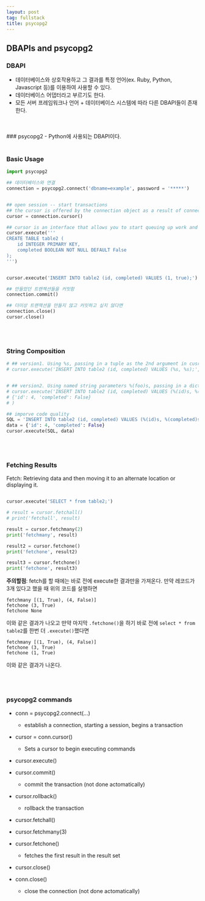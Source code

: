 ```yaml
---
layout: post
tag: fullstack
title: psycopg2
---
```


## DBAPIs and psycopg2

### DBAPI
- 데이터베이스와 상호작용하고 그 결과를 특정 언어(ex. Ruby, Python, Javascript 등)를 이용하여 사용할 수 있다.
- 데이터베이스 어댑터라고 부르기도 한다.
- 모든 서버 프레임워크나 언어 + 데이터베이스 시스템에 따라 다른 DBAPI들이 존재한다.
<br>
<br>
### psycopg2
- Python에 사용되는 DBAPI이다.
<br>
<br>

### Basic Usage
```python
import psycopg2

## 데이터베이스와 연결
connection = psycopg2.connect('dbname=example', password = '*****')


## open session -- start transactions
## the cursor is offered by the connection object as a result of connectiong to psycopg2
cursor = connection.cursor()

## cursor is an interface that allows you to start queuing up work and transactions.
cursor.execute('''
CREATE TABLE table2 (
    id INTEGER PRIMARY KEY,
    completed BOOLEAN NOT NULL DEFAULT False
);
''')


cursor.execute('INSERT INTO table2 (id, completed) VALUES (1, true);')

## 만들었던 트랜젝션들을 커밋함
connection.commit()

## 더이상 트랜잭션을 만들지 않고 커밋하고 싶지 않다면
connection.close()
cursor.close()
```
<br>
<br>

### String Composition
```python
# ## version1. Using %s, passing in a tuple as the 2nd argument in cusror.execute()
# cursor.execute('INSERT INTO table2 (id, completed) VALUES (%s, %s);', (1, True))


# ## version2. Using named string parameters %(foo)s, passing in a dictionary instead.
# cursor.execute('INSERT INTO table2 (id, completed) VALUES (%(id)s, %(completed)s);',
# {'id': 4, 'completed': False}
# )

## imporve code quality
SQL = 'INSERT INTO table2 (id, completed) VALUES (%(id)s, %(completed)s);'
data = {'id': 4, 'completed': False}
cursor.execute(SQL, data)
```
<br>
<br>

### Fetching Results

Fetch: Retrieving data and then moving it to an alternate location or displaying it.

```python

cursor.execute('SELECT * from table2;')

# result = cursor.fetchall()
# print('fetchall', result)

result = cursor.fetchmany(2)
print('fetchmany', result)

result2 = cursor.fetchone()
print('fetchone', result2)

result3 = cursor.fetchone()
print('fetchone', result3)
```

**주의할점**: fetch를 할 때에는 바로 전에 execute한 결과만을 가져온다. 만약 레코드가 3개 있다고 했을 때 위의 코드를 실행하면
```
fetchmany [(1, True), (4, False)]
fetchone (3, True)
fetchone None
```
이와 같은 결과가 나오고 만약 마지막 `.fetchone()`을 하기 바로 전에 `select * from table2`를 한번 더 `.execute()`했다면
```
fetchmany [(1, True), (4, False)]
fetchone (3, True)
fetchone (1, True)
```
이와 같은 결과가 나온다.

<br>
<br>

### psycopg2 commands
- conn = psycopg2.connect(...)
    - establish a connection, starting a session, begins a transaction
-  cursor = conn.cursor()
    - Sets a cursor to begin executing commands
- cursor.execute(<sql command string>)
- cursor.commit()
    - commit the transaction (not done actomatically)
- cursor.rollback()
    - rollback the transaction

- cursor.fetchall()
- cursor.fetchmany(3)
- cursor.fetchone()
  - fetches the first result in the result set

- cursor.close()
- conn.close()
  - close the connection (not done actomatically)
